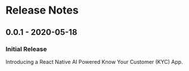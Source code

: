 # Release Notes

## 0.0.1 - 2020-05-18

### Initial Release

Introducing a React Native AI Powered Know Your Customer (KYC) App.
